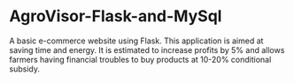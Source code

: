 # AgroVisor-Flask-and-MySql
A basic e-commerce website using Flask. This application is aimed at saving time and energy. It is estimated to increase profits by 5% and allows farmers having financial troubles to buy products at 10-20% conditional subsidy.
